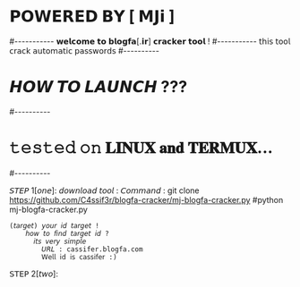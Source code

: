 # 𝗣𝗢𝗪𝗘𝗥𝗘𝗗 𝗕𝗬 [ 𝗠𝗝𝗶 ]
#-----------
𝘄𝗲𝗹𝗰𝗼𝗺𝗲 𝘁𝗼 𝗯𝗹𝗼𝗴𝗳𝗮[.𝗶𝗿] 𝗰𝗿𝗮𝗰𝗸𝗲𝗿 𝘁𝗼𝗼𝗹 !
#-----------
𝗍𝗁𝗂𝗌 𝗍𝗈𝗈𝗅 𝖼𝗋𝖺𝖼𝗄 𝖺𝗎𝗍𝗈𝗆𝖺𝗍𝗂𝖼 𝗉𝖺𝗌𝗌𝗐𝗈𝗋𝖽𝗌 
#----------
# 𝙃𝙊𝙒 𝙏𝙊 𝙇𝘼𝙐𝙉𝘾𝙃 ???
#----------
# 𝚝𝚎𝚜𝚝𝚎𝚍 𝚘𝚗 𝐋𝐈𝐍𝐔𝐗 𝐚𝐧𝐝 𝐓𝐄𝐑𝐌𝐔𝐗...
#----------

𝘚𝘛𝘌𝘗 1[𝘰𝘯𝘦]:
    𝘥𝘰𝘸𝘯𝘭𝘰𝘢𝘥 𝘵𝘰𝘰𝘭 :
    𝘊𝘰𝘮𝘮𝘢𝘯𝘥 : git clone https://github.com/C4ssif3r/blogfa-cracker/mj-blogfa-cracker.py
    #python mj-blogfa-cracker.py
    
    (𝘵𝘢𝘳𝘨𝘦𝘵) 𝘺𝘰𝘶𝘳 𝘪𝘥 𝘵𝘢𝘳𝘨𝘦𝘵 !
        𝘩𝘰𝘸 𝘵𝘰 𝘧𝘪𝘯𝘥 𝘵𝘢𝘳𝘨𝘦𝘵 𝘪𝘥 ?
          𝘪𝘵𝘴 𝘷𝘦𝘳𝘺 𝘴𝘪𝘮𝘱𝘭𝘦 
            𝘜𝘙𝘓 : cassifer.blogfa.com
            𝖶𝖾𝗅𝗅 𝗂𝖽 𝗂𝗌 𝖼𝖺𝗌𝗌𝗂𝖿𝖾𝗋 :)
𝖲𝖳𝖤𝖯 2[𝘵𝘸𝘰]:
    
